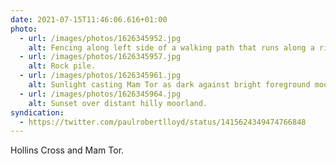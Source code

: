 ```yaml
---
date: 2021-07-15T11:46:06.616+01:00
photo:
  - url: /images/photos/1626345952.jpg
    alt: Fencing along left side of a walking path that runs along a ridge.
  - url: /images/photos/1626345957.jpg
    alt: Rock pile.
  - url: /images/photos/1626345961.jpg
    alt: Sunlight casting Mam Tor as dark against bright foreground moorland.
  - url: /images/photos/1626345964.jpg
    alt: Sunset over distant hilly moorland.
syndication:
  - https://twitter.com/paulrobertlloyd/status/1415624349474766848
---
```

Hollins Cross and Mam Tor.
